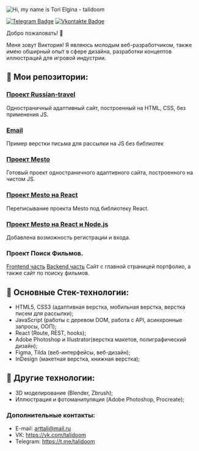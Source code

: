 ![Hi, my name is Tori Elgina - talidoom](https://i.ibb.co/FJ8QH1v/header-1.jpg)

[![Telegram Badge](https://i.ibb.co/gPKdBdQ/telegram-icon.png)](https://t.me/talidoom) [![Vkontakte Badge](https://i.ibb.co/NNWJNCj/vk-icon.png)](https://vk.com/talidoom)


Добро пожаловать! 👋

Меня зовут Виктория! Я являюсь молодым веб-разработчиком, также имею обширный опыт в сфере дизайна, разработки концептов иллюстраций для игровой индустрии.


## 📌 Мои репозитории:

### [Проект Russian-travel](https://talidoom.github.io/russian-travel/index.html)
Одностраничный адаптивный сайт, построенный на HTML, CSS, без применения JS.  

### [Email](https://talidoom.github.io/email-artist/)
Пример верстки письма для рассылки на JS без библиотек 

### [Проект Mesto](https://talidoom.github.io/mesto/index.html)
Готовый проект одностраничного адаптивного сайта, построенного на чистом JS.

### [Проект Mesto на React](https://github.com/talidoom/mesto-react)
Переписывание проекта Mesto под библиотеку React.

### [Проект Mesto на React и Node.js](https://github.com/talidoom/react-mesto-auth)
Добавлена возможность регистрации и входа.

### Проект Поиск Фильмов.
[Frontend часть](https://github.com/talidoom/movies-explorer-frontend/tree/level-3)
[Backend часть](https://github.com/talidoom/movies-explorer-api/tree/level-1)
Сайт с главной страницей портфолио, а также сайт по поиску фильмов.

## 💼 Основные Стек-технологии:
- HTML5, CSS3 (адаптивная верстка, мобильная верстка, верстка писем для рассылки);
- JavaScript (работы с деревом DOM, работа с API, асинхронные запросы, ООП);
- React (Route, REST, hooks);
- Adobe Photoshop и Illustrator(верстка макетов, полиграфический дизайн);
- Figma, Tilda (веб-интерфейсы, веб-дизайн);
- InDesign (макетная верстка, книжная верстка);

## 💼 Другие технологии:
- 3D моделирование (Blender, Zbrush);
- Иллюстрация и фотоманипуляция (Adobe Photoshop, Procreate);

### Дополнительные контакты:
- E-mail: arttali@mail.ru
- VK: https://vk.com/talidoom
- Telegram: https://t.me/talidoom
